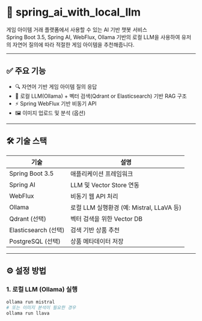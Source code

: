 # 🧠 spring_ai_with_local_llm

게임 아이템 거래 플랫폼에서 사용할 수 있는 AI 기반 챗봇 서비스  
Spring Boot 3.5, Spring AI, WebFlux, Ollama 기반의 로컬 LLM을 사용하여 유저의 자연어 질의에 따라 적절한 게임 아이템을 추천해줍니다.

---

## ✅ 주요 기능

- 🔍 자연어 기반 게임 아이템 질의 응답
- 🧠 로컬 LLM(Ollama) + 벡터 검색(Qdrant or Elasticsearch) 기반 RAG 구조
- ⚡ Spring WebFlux 기반 비동기 API
- 🖼️ 이미지 업로드 및 분석 (옵션)

---

## 🛠️ 기술 스택

| 기술 | 설명 |
|------|------|
| Spring Boot 3.5 | 애플리케이션 프레임워크 |
| Spring AI | LLM 및 Vector Store 연동 |
| WebFlux | 비동기 웹 API 처리 |
| Ollama | 로컬 LLM 실행환경 (예: Mistral, LLaVA 등) |
| Qdrant (선택) | 벡터 검색을 위한 Vector DB |
| Elasticsearch (선택) | 검색 기반 상품 추천 |
| PostgreSQL (선택) | 상품 메타데이터 저장 |

---

## ⚙️ 설정 방법

### 1. 로컬 LLM (Ollama) 실행

```bash
ollama run mistral
# 또는 이미지 분석이 필요한 경우
ollama run llava
